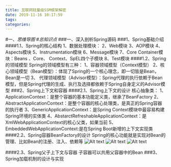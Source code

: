 ```yaml
---
title: 互联网轻量级SSM框架解密
date: 2019-11-16 10:17:59
tags: 
categories: 
---
```

#一、*思维导图*
#*总知识点*
###一、深入剖析Spring源码
###1、Spring基础介绍
####1.1、Spring的核心结构
	1、数据处理模块：
	2、Web模块
	3、AOP模块
	4、Aspects模块
	5、Instrumentation模块
	6、Message模块
	7、Core Container模块：Beans 、Core、 Context、SpEL四个子模块
	8、Test模块
####1.2、Spring的领域模型
	Spring的领域模型有三种：
	1、容器领域模型（Context模型）
	2、核心领域模型（Bean模型）：体现了Spring的一个核心理念，即一切皆是Bean，Bean是一切
	3、	代理领域模型（Advisor模型）：Spring代理的执行依赖于Bean模型，但是Spring代理的生成、执行及选择都依赖于Spring自身定义的Advisor模型
###2、Spring上下文和容器
####2.1、Spring上下文的设计
	核心抽象类：
	1、ApplicationContext：是整个容器的基本功能定义类，继承了BeanFactory
	2、AbstractApplicationContext：是整个容器的核心处理类，是真正的Spring容器的执行者
	3、GenericApplicationContext：是Spring Context模块中最容易构建Spring环境的实体类
	4、AbstarctRefreshableApplicationContext：是XmlWebApplicationContext的核心父类，如果当前
	5、EmbeddedWebApplicationContext:是在Spring Boot新增的上下文实现类
####2.2、Spring容器BeanFactory的设计
	Spring的核心功能就是实现对Bean的管理、比如Bean的注册、注入、依赖等
![Alt text](./1564493336606.png)
![Alt text](./1564493351070.png)
![Alt text](./1564493366401.png)

####2.3、Spring父子上下文与容器
	子容器可以共用父容器中的Bean
###3、Spring加载机制的设计与实现